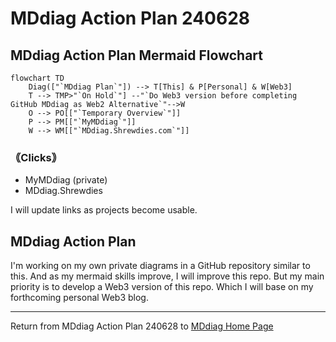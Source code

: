 # MDdiag Action Plan 240628

## MDdiag Action Plan Mermaid Flowchart

```mermaid
flowchart TD
    Diag(["`MDdiag Plan`"]) --> T[This] & P[Personal] & W[Web3]
    T --> TMP>"`On Hold`"] --"`Do Web3 version before completing GitHub MDdiag as Web2 Alternative`"-->W
    O --> PO[["`Temporary Overview`"]]
    P --> PM[["`MyMDdiag`"]]
    W --> WM[["`MDdiag.Shrewdies.com`"]]
```

### ｟Clicks｠

- MyMDdiag (private)
- MDdiag.Shrewdies

I will update links as projects become usable.

## MDdiag Action Plan

I'm working on my own private diagrams in a GitHub repository similar to this. And as my mermaid skills improve, I will improve this repo. But my main priority is to develop a Web3 version of this repo. Which I will base on my forthcoming personal Web3 blog.

***

Return from MDdiag Action Plan 240628 to [MDdiag Home Page](https://github.com/kct2020/mddiag?tab=readme-ov-file#mddiag)
